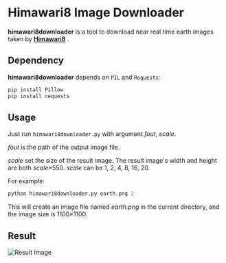 # Himawari8 Image Downloader

**himawari8downloader** is a tool to download near real time earth images taken by [**Himawari8**](https://en.wikipedia.org/wiki/Himawari_8) .

## Dependency
**himawari8downloader** depends on `PIL` and `Requests`:

```bash
pip install Pillow
pip install requests
```

## Usage

Just run `himawari8downloader.py` with argument *fout*, *scale*.

*fout* is the path of the output image file.

*scale* set the size of the result image. The result image's width and height are both *scale*×550.
*scale* can be 1, 2, 4, 8, 16, 20.

For example:

```python
python himawari8downloader.py earth.png 2
```

This will create an image file named *earth.png* in the current directory, and the image size is 1100×1100.

## Result

![Result Image](earth.png)
